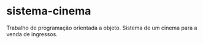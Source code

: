 # sistema-cinema
Trabalho de programação orientada a objeto. Sistema de um cinema para a venda de ingressos.
